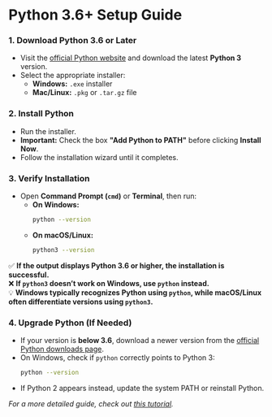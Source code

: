 # **Python 3.6+ Setup Guide**
### **1. Download Python 3.6 or Later**
- Visit the [official Python website](https://www.python.org/downloads/) and download the latest **Python 3** version.
- Select the appropriate installer:
  - **Windows:** `.exe` installer
  - **Mac/Linux:** `.pkg` or `.tar.gz` file

### **2. Install Python**
- Run the installer.
- **Important:** Check the box **"Add Python to PATH"** before clicking **Install Now**.
- Follow the installation wizard until it completes.

### **3. Verify Installation**
- Open **Command Prompt (`cmd`)** or **Terminal**, then run:
  - **On Windows:**
    ```sh
    python --version
    ```
  - **On macOS/Linux:**  
    ```sh
    python3 --version
    ```

✅ **If the output displays Python 3.6 or higher, the installation is successful.**  
❌ **If `python3` doesn’t work on Windows, use `python` instead.**  
💡 **Windows typically recognizes Python using `python`, while macOS/Linux often differentiate versions using `python3`.**

### **4. Upgrade Python (If Needed)**
- If your version is **below 3.6**, download a newer version from the [official Python downloads page](https://www.python.org/downloads/).
- On Windows, check if `python` correctly points to Python 3:
  ```sh
  python --version
  ```
- If Python 2 appears instead, update the system PATH or reinstall Python.

_For a more detailed guide, check out [this tutorial](https://www.geeksforgeeks.org/how-to-install-python-on-windows/)._  

